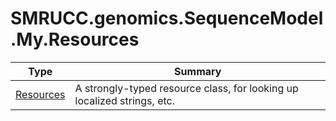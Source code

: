 ﻿
# SMRUCC.genomics.SequenceModel.My.Resources

|Type|Summary|
|----|-------|
|[Resources](./Resources.md)|A strongly-typed resource class, for looking up localized strings, etc.|

